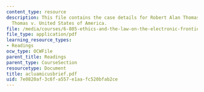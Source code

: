 ```yaml
---
content_type: resource
description: This file contains the case details for Robert Alan Thomas and Carleen
  Thomas v. United States of America.
file: /media/courses/6-805-ethics-and-the-law-on-the-electronic-frontier-fall-2005/7e0820af3c6fa557e1aafc520bfab2ce_acluamicusbrief.pdf
file_type: application/pdf
learning_resource_types:
- Readings
ocw_type: OCWFile
parent_title: Readings
parent_type: CourseSection
resourcetype: Document
title: acluamicusbrief.pdf
uid: 7e0820af-3c6f-a557-e1aa-fc520bfab2ce
---
```

